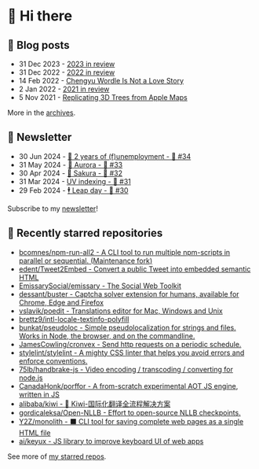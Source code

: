 # 👋 Hi there

## 📝 Blog posts

<!-- feed start -->
- 31 Dec 2023 - [2023 in review](https://cheeaun.com/blog/2023/12/2023-in-review/)
- 31 Dec 2022 - [2022 in review](https://cheeaun.com/blog/2022/12/2022-in-review/)
- 14 Feb 2022 - [Chengyu Wordle Is Not a Love Story](https://cheeaun.com/blog/2022/02/chengyu-wordle-is-not-a-love-story/)
- 2 Jan 2022 - [2021 in review](https://cheeaun.com/blog/2022/01/2021-in-review/)
- 5 Nov 2021 - [Replicating 3D Trees from Apple Maps](https://cheeaun.com/blog/2021/11/replicating-3d-trees-apple-maps/)
<!-- feed end -->

More in the [archives](https://cheeaun.com/blog/archives/).

## 📰 Newsletter

<!-- newsletter start -->
- 30 Jun 2024 - [🎂 2 years of (f)unemployment - 🥫 #34](https://cheeaun.substack.com/p/2-years-of-funemployment-34)
- 31 May 2024 - [🌌 Aurora - 🥫 #33](https://cheeaun.substack.com/p/aurora-33)
- 30 Apr 2024 - [🌸 Sakura - 🥫 #32](https://cheeaun.substack.com/p/sakura-32)
- 31 Mar 2024 - [UV indexing - 🥫 #31](https://cheeaun.substack.com/p/uv-indexing-31)
- 29 Feb 2024 - [🕴️ Leap day - 🥫 #30](https://cheeaun.substack.com/p/leap-day-30)
<!-- newsletter end -->

Subscribe to my [newsletter](https://cheeaun.substack.com/)!

## 🌟 Recently starred repositories

<!-- starred repos start -->
- [bcomnes/npm-run-all2 - A CLI tool to run multiple npm-scripts in parallel or sequential. (Maintenance fork)](https://github.com/bcomnes/npm-run-all2)
- [edent/Tweet2Embed - Convert a public Tweet into embedded semantic HTML](https://github.com/edent/Tweet2Embed)
- [EmissarySocial/emissary - The Social Web Toolkit](https://github.com/EmissarySocial/emissary)
- [dessant/buster - Captcha solver extension for humans, available for Chrome, Edge and Firefox](https://github.com/dessant/buster)
- [vslavik/poedit - Translations editor for Mac, Windows and Unix](https://github.com/vslavik/poedit)
- [brettz9/intl-locale-textinfo-polyfill](https://github.com/brettz9/intl-locale-textinfo-polyfill)
- [bunkat/pseudoloc - Simple pseudolocalization for strings and files. Works in Node, the browser, and on the commandline.](https://github.com/bunkat/pseudoloc)
- [JamesCowling/cronvex - Send http requests on a periodic schedule.](https://github.com/JamesCowling/cronvex)
- [stylelint/stylelint - A mighty CSS linter that helps you avoid errors and enforce conventions.](https://github.com/stylelint/stylelint)
- [75lb/handbrake-js - Video encoding / transcoding / converting for node.js](https://github.com/75lb/handbrake-js)
- [CanadaHonk/porffor - A from-scratch experimental AOT JS engine, written in JS](https://github.com/CanadaHonk/porffor)
- [alibaba/kiwi - 🐤 Kiwi-国际化翻译全流程解决方案](https://github.com/alibaba/kiwi)
- [gordicaleksa/Open-NLLB - Effort to open-source NLLB checkpoints.](https://github.com/gordicaleksa/Open-NLLB)
- [Y2Z/monolith - ⬛️ CLI tool for saving complete web pages as a single HTML file](https://github.com/Y2Z/monolith)
- [ai/keyux - JS library to improve keyboard UI of web apps](https://github.com/ai/keyux)
<!-- starred repos end -->

See more of [my starred repos](https://github.com/stars/cheeaun/).
